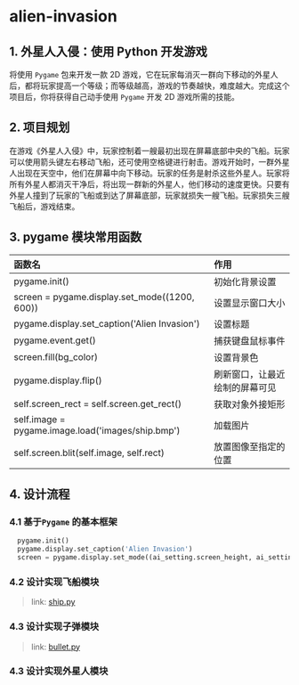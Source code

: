 <!--
 * @Author: taobo
 * @Date: 2020-11-11 14:18:45
 * @LastEditTime: 2020-11-11 19:29:25
-->
# alien-invasion
## 1. 外星人入侵：使用 Python 开发游戏
将使用 `Pygame` 包来开发一款 2D 游戏，它在玩家每消灭一群向下移动的外星人后，都将玩家提高一个等级；而等级越高，游戏的节奏越快，难度越大。完成这个项目后，你将获得自己动手使用 `Pygame` 开发 2D 游戏所需的技能。
## 2. 项目规划
在游戏《外星人入侵》中，玩家控制着一艘最初出现在屏幕底部中央的飞船。玩家可以使用箭头键左右移动飞船，还可使用空格键进行射击。游戏开始时，一群外星人出现在天空中，他们在屏幕中向下移动。玩家的任务是射杀这些外星人。玩家将所有外星人都消灭干净后，将出现一群新的外星人，他们移动的速度更快。只要有外星人撞到了玩家的飞船或到达了屏幕底部，玩家就损失一艘飞船。玩家损失三艘飞船后，游戏结束。   

## 3. pygame 模块常用函数

函数名 | 作用
|:---|:---|
pygame.init() | 初始化背景设置
screen = pygame.display.set_mode((1200, 600))| 设置显示窗口大小
pygame.display.set_caption('Alien Invasion')|设置标题
pygame.event.get() | 捕获键盘鼠标事件
screen.fill(bg_color) |  设置背景色
pygame.display.flip()|刷新窗口，让最近绘制的屏幕可见  
self.screen_rect = self.screen.get_rect()|获取对象外接矩形
self.image = pygame.image.load('images/ship.bmp')|加载图片
self.screen.blit(self.image, self.rect) | 放置图像至指定的位置

## 4. 设计流程
### 4.1 基于`Pygame` 的基本框架
```python
  pygame.init()
  pygame.display.set_caption('Alien Invasion')
  screen = pygame.display.set_mode((ai_setting.screen_height, ai_setting.screen_width))
```
### 4.2 设计实现飞船模块

> link: [ship.py](./ship.py)

### 4.3 设计实现子弹模块

> link: [bullet.py](./bullet.py)

### 4.3 设计实现外星人模块




